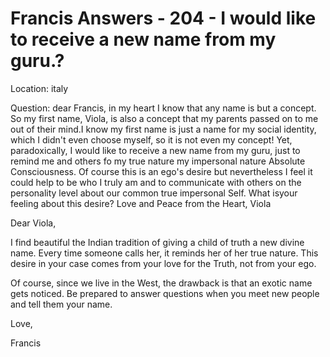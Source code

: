 # Francis Answers - 204 - I would like to receive a new name from my guru.?

Location: italy&nbsp;

Question: dear Francis, in my heart I know that any name is but a concept. So my first name, Viola, is also a concept that my parents passed on to me out of their mind.I know my first name is just a name for my social identity, which I didn't even choose myself, so it is not even my concept! Yet, paradoxically, I would like to receive a new name from my guru, just to remind me and others fo my true nature my impersonal nature Absolute Consciousness. Of course this is an ego's desire but nevertheless I feel it could help to be who I truly am and to communicate with others on the personality level about our common true impersonal Self. What isyour feeling about this desire? Love and Peace from the Heart, Viola

Dear Viola,

I find beautiful the Indian tradition of giving a child of truth a new divine name. Every time someone calls her, it reminds her of her true nature. This desire in your case comes from your love for the Truth, not from your ego.

Of course, since we live in the West, the drawback is that an exotic name gets noticed. Be prepared to answer questions when you meet new people and tell them your name.

Love,

Francis

